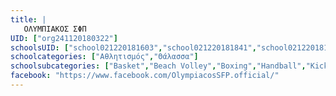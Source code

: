 ```yaml
---
title: |
   ΟΛΥΜΠΙΑΚΟΣ ΣΦΠ
UID: ["org241120180322"]
schoolsUID: ["school021220181603","school021220181841","school021220181812","school021220181744","school021220181758","school021220181729","school021220181827","school021220181700","school021220181715","school021220181646","school021220181632","school021220181617","school021220181910","school021220181856","school021220181548"]
schoolcategories: ["Αθλητισμός","Θάλασσα"]
schoolsubcategories: ["Basket","Beach Volley","Boxing","Handball","Kick Boxing","Ping Pong","Tae Kwon Do","Volley","Ιστιοπλοϊα","Κάνοε-Καγιάκ","Κολύμβηση","Κωπηλασία","Πάλη","Πόλο","Στίβος"]
facebook: "https://www.facebook.com/OlympiacosSFP.official/"
---
```


